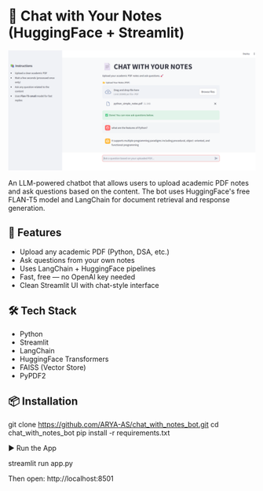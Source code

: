 # 📄 Chat with Your Notes (HuggingFace + Streamlit)

![App Screenshot](image.png)


An LLM-powered chatbot that allows users to upload academic PDF notes and ask questions based on the content. The bot uses HuggingFace's free FLAN-T5 model and LangChain for document retrieval and response generation.

## 🚀 Features

- Upload any academic PDF (Python, DSA, etc.)
- Ask questions from your own notes
- Uses LangChain + HuggingFace pipelines
- Fast, free — no OpenAI key needed
- Clean Streamlit UI with chat-style interface

## 🛠️ Tech Stack

- Python
- Streamlit
- LangChain
- HuggingFace Transformers
- FAISS (Vector Store)
- PyPDF2

## 📦 Installation


git clone https://github.com/ARYA-AS/chat_with_notes_bot.git
cd chat_with_notes_bot
pip install -r requirements.txt

▶️ Run the App

streamlit run app.py

Then open: http://localhost:8501


